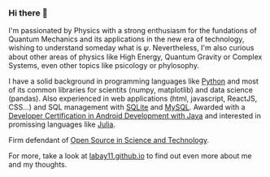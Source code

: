 ### Hi there 👋

I'm passionated by Physics with a strong enthusiasm for the fundations of Quantum Mechanics and its applications in the new era of technology, wishing to understand someday what is &#x1D713;. Nevertheless, I'm also curious about other areas of physics like High Energy, Quantum Gravity or Complex Systems, even other topics like psicology or phylosophy.

I have a solid background in programming languages like [Python](https://www.python.org/) and most of its common libraries for scientits (numpy, matplotlib) and data science (pandas). Also experienced in web applications (html, javascript, ReactJS, CSS...) and SQL management with [SQLite](https://sqlite.org/index.html) and [MySQL](https://www.mysql.com/). Awarded with a [Developer Certification in Android Development with Java](http://bcert.me/sglpcwce) and interested in promissing languages like [Julia](https://julialang.org/).

Firm defendant of [Open Source in Science and Technology](https://archive.org/stream/GuerillaOpenAccessManifesto/Goamjuly2008_djvu.txt).

For more, take a look at [labay11.github.io](https://labay11.github.io/) to find out even more about me and my thoughts.
<!--
**labay11/labay11** is a ✨ _special_ ✨ repository because its `README.md` (this file) appears on your GitHub profile.

Here are some ideas to get you started:

- 🔭 I’m currently working on ...
- 🌱 I’m currently learning ...
- 👯 I’m looking to collaborate on ...
- 🤔 I’m looking for help with ...
- 💬 Ask me about ...
- 📫 How to reach me: ...
- 😄 Pronouns: ...
- ⚡ Fun fact: ...
-->
